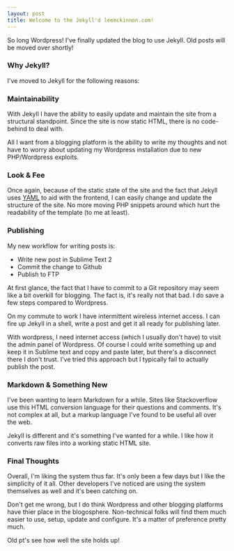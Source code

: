 ```yaml
---
layout: post
title: Welcome to the Jekyll'd leemckinnon.com!
---
```


So long Wordpress! I've finally updated the blog to use Jekyll. Old posts will be moved over shortly!

### Why Jekyll? ###

I've moved to Jekyll for the following reasons:

### Maintainability ###

With Jekyll I have the ability to easily update and maintain the site from a structural standpoint. Since the site is now static HTML, there is no code-behind to deal with.

All I want from a blogging platform is the ability to write my thoughts and not have to worry about updating my Wordpress installation due to new PHP/Wordpress exploits.

### Look & Fee ###

Once again, because of the static state of the site and the fact that Jekyll uses [YAML](http://www.yaml.org/) to aid with the frontend, I can easily change and update the structure of the site. No more moving PHP snippets around which hurt the readability of the template (to me at least).

### Publishing ###

My new workflow for writing posts is:

+ Write new post in Sublime Text 2
+ Commit the change to Github
+ Publish to FTP

At first glance, the fact that I have to commit to a Git repository may seem like a bit overkill for blogging. The fact is, it's really not that bad. I do save a few steps compared to Wordpress.

On my commute to work I have intermittent wireless internet access. I can fire up Jekyll in a shell, write a post and get it all ready for publishing later.

With wordpress, I need internet access (which I usually don't have) to visit the admin panel of Wordpress. Of course I could write something up and keep it in Sublime text and copy and paste later, but there's a disconnect there I don't trust. I've tried this approach but I typically fail to actually publish the post.

### Markdown & Something New ###

I've been wanting to learn Markdown for a while. Sites like Stackoverflow use this HTML conversion language for their questions and comments. It's not complex at all, but a markup language I've found to be useful all over the web.

Jekyll is different and it's something I've wanted for a while. I like how it converts raw files into a working static HTML site.

### Final Thoughts ###

Overall, I'm liking the system thus far. It's only been a few days but I like the simplicity of it all. Other developers I've noticed are using the system themselves as well and it's been catching on.

Don't get me wrong, but I do think Wordpress and other blogging platforms have thier place in the blogosphere. Non-technical folks will find them much easier to use, setup, update and configure. It's a matter of preference pretty much.

 Old pt's see how well the site holds up!
